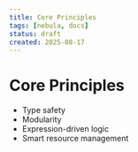 ```yaml
---
title: Core Principles
tags: [nebula, docs]
status: draft
created: 2025-08-17
---
```


# Core Principles

- Type safety
- Modularity
- Expression-driven logic
- Smart resource management
